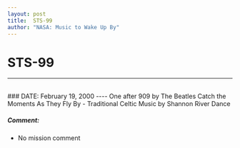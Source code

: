 ```yaml
---
layout: post
title:  STS-99
author: "NASA: Music to Wake Up By"
---
```


# STS-99
----
<br/>
### DATE: February 19, 2000
----
One after 909 by The Beatles
Catch the Moments As They Fly By - Traditional Celtic Music by Shannon River Dance

##### Comment:
* No mission comment
